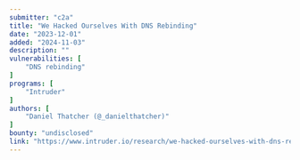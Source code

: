 ```yaml
---
submitter: "c2a"
title: "We Hacked Ourselves With DNS Rebinding"
date: "2023-12-01"
added: "2024-11-03"
description: ""
vulnerabilities: [
    "DNS rebinding"
]
programs: [
    "Intruder"
]
authors: [
    "Daniel Thatcher (@_danielthatcher)"
]
bounty: "undisclosed"
link: "https://www.intruder.io/research/we-hacked-ourselves-with-dns-rebinding"
---
```




